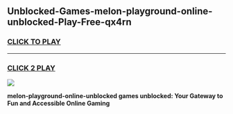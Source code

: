 
## Unblocked-Games-melon-playground-online-unblocked-Play-Free-qx4rn
<h3>
<a href="https://premium76.site?title=melon-playground-online-unblocked&ref=23A">CLICK TO PLAY</a></h3>
<hr>

<h3>
<a href="https://premium76.site?title=melon-playground-online-unblocked&ref=23A">CLICK 2 PLAY</a>
  
</h3>

<a href="https://premium76.site?title=melon-playground-online-unblocked&ref=23A"><img src="https://clearcache.store/games.png"></a>


**melon-playground-online-unblocked games unblocked: Your Gateway to Fun and Accessible Online Gaming**
